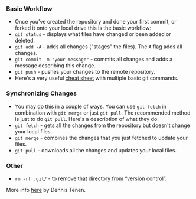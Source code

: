 ### Basic Workflow
* Once you've created the repository and done your first commit, or forked it onto your local drive this is the basic workflow:
* `git status` - displays what files have changed or been added or deleted.
* `git add -A` - adds all changes ("stages" the files). The `A` flag adds all changes.
* `git commit -m "your message"` - commits all changes and adds a message describing this change.
* `git push` - pushes your changes to the remote repository.
* Here's a very useful [cheat sheet](https://training.github.com/kit/downloads/github-git-cheat-sheet.pdf) with multiple basic git commands.

### Synchronizing Changes
* You may do this in a couple of ways. You can use `git fetch` in combination with `git merge` or just `git pull`. The recommended method is just to do `git pull`. Here's a description of what they do:
* `git fetch` - gets all the changes from the repository but doesn't change your local files.
* `git merge` - combines the changes that you just fetched to update your files.
* `git pull` - downloads all the changes and updates your local files.

### Other
* `rm -rf .git/` - to remove that directory from “version control”.

More info [here](https://github.com/denten/dhnotes/wiki/github-workflow) by Dennis Tenen.